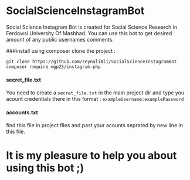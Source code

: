 # SocialScienceInstagramBot
Social Science Instagram Bot is created for Social Science Research in Ferdowsi University Of Mashhad.
You can use this bot to get desired amount of any public usernames comments.

###install using composer 
clone the project :

 `git clone https://github.com/zeynaliAli/SocialScienceInstagramBot`
 `composer require mgp25/instagram-php`
 
 #### secret_file.txt
 You need to create a `secret_file.txt` in the main project dir and type you acount credentials there in this format :
 `exampleUsername:examplePassword`
 
 #### accounts.txt
 find this file in project files and past your acounts seprated by new line in this file.
 
 
# It is my pleasure to help you about using this bot ;)

